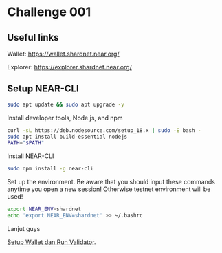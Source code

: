 # Challenge 001

## Useful links

Wallet: https://wallet.shardnet.near.org/

Explorer: https://explorer.shardnet.near.org/ 

## Setup NEAR-CLI
```bash
sudo apt update && sudo apt upgrade -y
```
Install developer tools, Node.js, and npm
```bash
curl -sL https://deb.nodesource.com/setup_18.x | sudo -E bash -  
sudo apt install build-essential nodejs
PATH="$PATH"
```
Install NEAR-CLI
```bash
sudo npm install -g near-cli
```
Set up the environment. Be aware that you should input these commands anytime you open a new session! Otherwise testnet environment will be used!
```bash
export NEAR_ENV=shardnet
echo 'export NEAR_ENV=shardnet' >> ~/.bashrc
```

Lanjut guys

[Setup Wallet dan Run Validator](./2.md).
